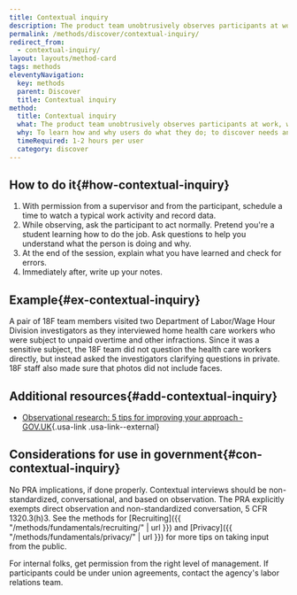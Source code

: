 ```yaml
---
title: Contextual inquiry
description: The product team unobtrusively observes participants at work, with their permission, then asks questions.
permalink: /methods/discover/contextual-inquiry/
redirect_from:
  - contextual-inquiry/
layout: layouts/method-card
tags: methods
eleventyNavigation:
  key: methods
  parent: Discover
  title: Contextual inquiry
method:
  title: Contextual inquiry
  what: The product team unobtrusively observes participants at work, with their permission, then asks questions.
  why: To learn how and why users do what they do; to discover needs and attitudes that might not emerge in an <a href="https://guides.18f.gov/methods/discover/stakeholder-and-user-interviews/" class="usa-link">interview</a> to map how tools, digital and otherwise, interact during complex activities.
  timeRequired: 1-2 hours per user
  category: discover
---
```


## How to do it{#how-contextual-inquiry}

1. With permission from a supervisor and from the participant, schedule a time to watch a typical work activity and record data.
1. While observing, ask the participant to act normally. Pretend you're a student learning how to do the job. Ask questions to help you understand what the person is doing and why.
1. At the end of the session, explain what you have learned and check for errors.
1. Immediately after, write up your notes.

<section class="method--section method--section--18f-example" markdown="1" >

## Example{#ex-contextual-inquiry}

A pair of 18F team members visited two Department of Labor/Wage Hour Division investigators as they interviewed home health care workers who were subject to unpaid overtime and other infractions. Since it was a sensitive subject, the 18F team did not question the health care workers directly, but instead asked the investigators clarifying questions in private. 18F staff also made sure that photos did not include faces.

</section>

<section class="method--section method--section--additional-resources" markdown="1" >

## Additional resources{#add-contextual-inquiry}

- [Observational research: 5 tips for improving your approach - GOV.UK](https://hodigital.blog.gov.uk/2019/01/18/observational-research-5-tips-for-improving-your-approach){.usa-link .usa-link--external}

</section>

<section class="method--section method--section--government-considerations" markdown="1" >

## Considerations for use in government{#con-contextual-inquiry}

No PRA implications, if done properly. Contextual interviews should be non-standardized, conversational, and based on observation. The PRA explicitly exempts direct observation and non-standardized conversation, 5 CFR 1320.3(h)3. See the methods for
[Recruiting]({{ "/methods/fundamentals/recruiting/" | url }}) and [Privacy]({{ "/methods/fundamentals/privacy/" | url }}) for more tips on taking input from the public.

For internal folks, get permission from the right level of management. If participants could be under union agreements, contact the agency's labor relations team.
</section>
